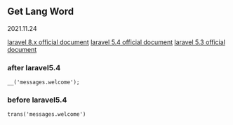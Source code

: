 ## Get Lang Word
2021.11.24

[laravel 8.x official document](https://readouble.com/laravel/8.x/en/localization.html)
[laravel 5.4 official document](https://readouble.com/laravel/5.4/en/localization.html)
[laravel 5.3 official document](https://readouble.com/laravel/5.3/en/localization.html)

### after laravel5.4
```
__('messages.welcome');
```

### before laravel5.4
```
trans('messages.welcome')
```